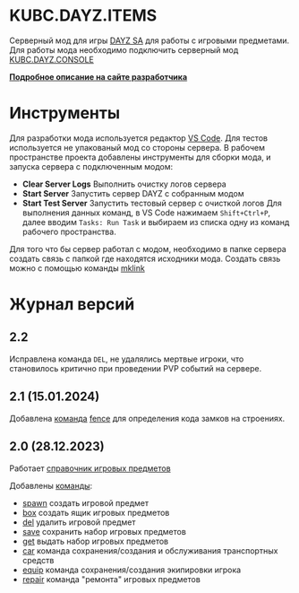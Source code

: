 # KUBC.DAYZ.ITEMS
Серверный мод для игры [DAYZ SA](https://dayz.com/) для работы с игровыми предметами. Для работы мода необходимо подключить серверный мод [KUBC.DAYZ.CONSOLE](https://github.com/kubcoder/KUBC.DAYZ.CONSOLE)

**[Подробное описание на сайте разработчика](https://kubcoder.ru/dayz/items)**


# Инструменты
Для разработки мода используется редактор [VS Code](https://code.visualstudio.com/). Для тестов используется не упакованый мод со стороны сервера.
В рабочем пространстве проекта добавлены инструменты для сборки мода, и запуска сервера с подключенным модом:
- **Clear Server Logs** Выполнить очистку логов сервера
- **Start Server** Запустить сервер DAYZ с собранным модом
- **Start Test Server** Запустить тестовый сервер с очисткой логов
Для выполнения данных команд, в VS Code нажимаем `Shift+Ctrl+P`, далее вводим `Tasks: Run Task` и выбираем из списка одну из команд рабочего пространства.

Для того что бы сервер работал с модом, необходимо в папке сервера создать связь с папкой где находятся исходники мода. Создать связь можно с помощью команды [mklink](https://learn.microsoft.com/ru-ru/windows-server/administration/windows-commands/mklink)

# Журнал версий

## 2.2
Исправлена команда `DEL`, не удалялись мертвые игроки, что становилось критично при проведении PVP событий на сервере.
## 2.1 (15.01.2024)

Добавлена [команда](https://kubcoder.ru/dayz/items/cmd/index) [fence](https://kubcoder.ru/dayz/items/cmd/fence) для определения кода замков на строениях.

## 2.0 (28.12.2023)
Работает [справочник игровых предметов](https://kubcoder.ru/dayz/items/dictionary)

Добавлены [команды](https://kubcoder.ru/dayz/items/cmd/index):
- [spawn](https://kubcoder.ru/dayz/items/cmd/spawn) создать игровой предмет
- [box](https://kubcoder.ru/dayz/items/cmd/box) создать ящик игровых предметов
- [del](https://kubcoder.ru/dayz/items/cmd/del)  удалить игровой предмет
- [save](https://kubcoder.ru/dayz/items/cmd/save) сохранить набор игровых предметов
- [get](https://kubcoder.ru/dayz/items/cmd/get) выдать набор игровых предметов
- [car](https://kubcoder.ru/dayz/items/cmd/car) команда сохранения/создания и обслуживания транспортных средств
- [equip](https://kubcoder.ru/dayz/items/cmd/equip) команда сохранения/создания экипировки игрока
- [repair](https://kubcoder.ru/dayz/items/cmd/repair) команда "ремонта" игровых предметов
